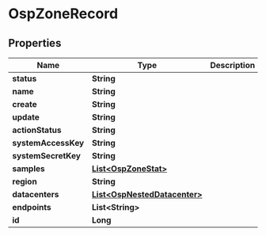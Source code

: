 # OspZoneRecord

## Properties
Name | Type | Description | Notes
------------ | ------------- | ------------- | -------------
**status** | **String** |  |  [optional]
**name** | **String** |  |  [optional]
**create** | **String** |  |  [optional]
**update** | **String** |  |  [optional]
**actionStatus** | **String** |  |  [optional]
**systemAccessKey** | **String** |  |  [optional]
**systemSecretKey** | **String** |  |  [optional]
**samples** | [**List&lt;OspZoneStat&gt;**](OspZoneStat.md) |  |  [optional]
**region** | **String** |  |  [optional]
**datacenters** | [**List&lt;OspNestedDatacenter&gt;**](OspNestedDatacenter.md) |  |  [optional]
**endpoints** | **List&lt;String&gt;** |  |  [optional]
**id** | **Long** |  |  [optional]
